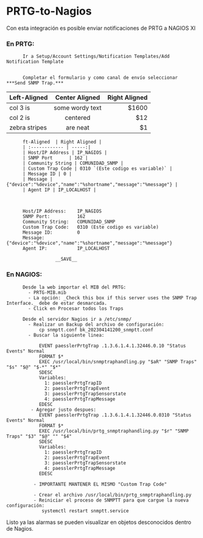 # PRTG-to-Nagios
Con esta integración es posible enviar notificaciones de PRTG a NAGIOS XI

### En PRTG:
          Ir a Setup/Account Settings/Notification Templates/Add Notification Template


          Completar el formulario y como canal de envío seleccionar ***Send SNMP Trap.***
          
| Left-Aligned  | Center Aligned  | Right Aligned |
| :------------ |:---------------:| -----:|
| col 3 is      | some wordy text | $1600 |
| col 2 is      | centered        |   $12 |
| zebra stripes | are neat        |    $1 |
                
          
          ft-Aligned  | Right Aligned |
          | :------------ | -----:|
          | Host/IP Address | IP_NAGIOS |
          | SNMP Port      | 162 |
          | Community String | COMUNIDAD_SNMP |
          | Custom Trap Code | 0310 `(Este codigo es variable)` |
          | Message ID | 0 |
          | Message | {"device":"%device","name":"%shortname","message":"%message"} |
          | Agent IP | IP_LOCALHOST |
                


          Host/IP Address:    IP_NAGIOS
          SNMP Port:          162
          Community String:   COMUNIDAD_SNMP
          Custom Trap Code:   0310 (Este codigo es variable)
          Message ID:         0
          Message:            {"device":"%device","name":"%shortname","message":"%message"}
          Agent IP:           IP_LOCALHOST

                      __SAVE__


### En NAGIOS:
          Desde la web importar el MIB del PRTG:
            - PRTG-MIB.mib
            - La opción: _Check this box if this server uses the SNMP Trap Interface._ debe de estar desmarcada.
            - Click en Procesar todos los Traps
            
          Desde el servidor Nagios ir a /etc/snmp/
            - Realizar un Backup del archivo de configuración: 
                cp snmptt.conf bk_202304141200_snmptt.conf
            - Buscar la siguiente linea:
            
                EVENT paesslerPrtgTrap .1.3.6.1.4.1.32446.0.10 "Status Events" Normal
                FORMAT $*
                EXEC /usr/local/bin/snmptraphandling.py "$aR" "SNMP Traps" "$s" "$@" "$-*" "$*"
                SDESC
                Variables:
                  1: paesslerPrtgTrapID
                  2: paesslerPrtgTrapEvent
                  3: paesslerPrtgTrapSensorstate
                  4: paesslerPrtgTrapMessage
                EDESC
             - Agregar justo despues:
                EVENT paesslerPrtgTrap .1.3.6.1.4.1.32446.0.0310 "Status Events" Normal
                FORMAT $*
                EXEC /usr/local/bin/prtg_snmptraphandling.py "$r" "SNMP Traps" "$3" "$@" "" "$4"
                SDESC
                Variables:
                  1: paesslerPrtgTrapID
                  2: paesslerPrtgTrapEvent
                  3: paesslerPrtgTrapSensorstate
                  4: paesslerPrtgTrapMessage
                EDESC
                
              - IMPORTANTE MANTENER EL MISMO "Custom Trap Code"

              - Crear el archivo /usr/local/bin/prtg_snmptraphandling.py
              - Reiniciar el proceso de SNMPTT para que cargue la nueva configuración:
                 systemctl restart snmptt.service


Listo ya las alarmas se pueden visualizar en objetos desconocidos dentro de Nagios.

